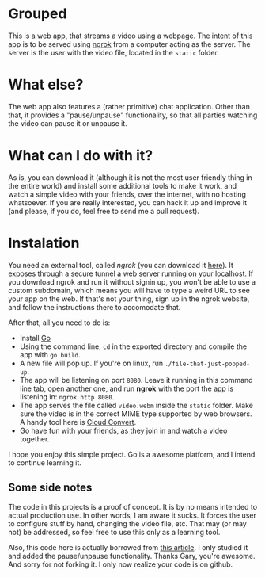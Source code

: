 # Grouped

This is a web app, that streams a video using a webpage.
The intent of this app is to be served using [ngrok](http://ngrok.com) from a computer acting as the server.
The server is the user with the video file, located in the `static` folder.

# What else?

The web app also features a (rather primitive) chat application. Other than that, it provides a "pause/unpause" functionality, so that all parties watching
the video can pause it or unpause it.

# What can I do with it?

As is, you can download it (although it is not the most user friendly thing in the entire world) and install some additional tools to make it work, and watch
a simple video with your friends, over the internet, with no hosting whatsoever.
If you are really interested, you can hack it up and improve it (and please, if you do, feel free to send me a pull request).

# Instalation

You need an external tool, called *ngrok* (you can download it [here](http://ngrok.com)). It exposes through a secure tunnel a web server running on your localhost.
If you download ngrok and run it without signin up, you won't be able to use a custom subdomain, which means you will have to type a weird URL to see your app on the web.
If that's not your thing, sign up in the ngrok website, and follow the instructions there to accomodate that.

After that, all you need to do is:
* Install [Go](http://golang.org)
* Using the command line, `cd` in the exported directory and compile the app with `go build`.
* A new file will pop up. If you're on linux, run `./file-that-just-popped-up`.
* The app will be listening on port `8080`. Leave it running in this command line tab, open another one, and run **ngrok** with the port the app is listening in: `ngrok http 8080`.
* The app serves the file called `video.webm` inside the `static` folder. Make sure the video is in the correct MIME type supported by web browsers. A handy tool here is [Cloud Convert](http://cloudconvert.com).
* Go have fun with your friends, as they join in and watch a video together.

I hope you enjoy this simple project. Go is a awesome platform, and I intend to continue learning it.

## Some side notes

The code in this projects is a proof of concept. It is by no means intended to actual production use. In other words, I am aware it sucks. It forces the user to configure stuff by hand, changing the video file, etc. That may (or may not) be addressed, so feel free to use this only as a learning tool. 

Also, this code here is actually borrowed from [this article](http://gary.burd.info/go-websocket-chat). I only studied it and added the pause/unpause functionality. Thanks Gary, you're awesome. And sorry for not forking it. I only now realize your code is on github.
